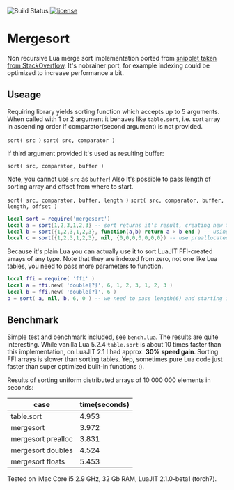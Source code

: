 ![Build Status](https://travis-ci.org/iskolbin/lmergesort.svg?branch=master)
[![license](https://img.shields.io/badge/license-public%20domain-blue.svg)]()

Mergesort
=========

Non recursive Lua merge sort implementation ported from
[snipplet taken from StackOverflow](http://stackoverflow.com/a/17957133).
It's nobrainer port, for example indexing could be optimized to increase
performance a bit.

Useage
------

Requiring library yields sorting function which accepts up to 5 arguments.
When called with 1 or 2 argument it behaves like `table.sort`, i.e. sort
array in ascending order if comparator(second argument) is not provided.

`sort( src )`
`sort( src, comparator )`

If third argument provided it's used as resulting buffer:

`sort( src, comparator, buffer )`

Note, you cannot use `src` as `buffer`! Also It's possible to
pass length of sorting array and offset from where to start.

`sort( src, comparator, buffer, length )`
`sort( src, comparator, buffer, length, offset )`

```lua
local sort = require('mergesort')
local a = sort{1,2,3,1,2,3} -- sort returns it's result, creating new table
local b = sort({1,2,3,1,2,3}, function(a,b) return a > b end ) -- using custum comparator
local c = sort({1,2,3,1,2,3}, nil, {0,0,0,0,0,0,0}) -- use preallocated buffer (which returned to c variable)
```

Because it's plain Lua you can actually use it to sort LuaJIT FFI-created arrays
of any type. Note that they are indexed from zero, not one like Lua tables,
you need to pass more parameters to function.

```lua
local ffi = require( 'ffi' )
local a = ffi.new( 'double[?]', 6, 1, 2, 3, 1, 2, 3 )
local b = ffi.new( 'double[?]', 6 )
b = sort( a, nil, b, 6, 0 ) -- we need to pass length(6) and starting index(0)
```

Benchmark
---------

Simple test and benchmark included, see `bench.lua`. The results are quite
interesting. While vanilla Lua 5.2.4 `table.sort` is about 10 times faster
than this implementation, on LuaJIT 2.1 I had approx. __30% speed gain__.
Sorting FFI arrays is slower than sorting tables. Yep, sometimes pure Lua
code just faster than super optimized built-in functions :).

Results of sorting uniform distributed arrays of 10 000 000 elements in seconds:

case               | time(seconds)
-------------------|--------------
table.sort         | 4.953
mergesort          | 3.972
mergesort prealloc | 3.831
mergesort doubles  | 4.524
mergesort floats   | 5.453

Tested on iMac Core i5 2.9 GHz, 32 Gb RAM, LuaJIT 2.1.0-beta1 (torch7).
